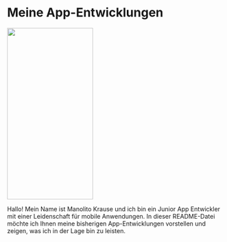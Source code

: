 # Meine App-Entwicklungen

<img src = "[https://user-images.githubusercontent.com/124290755/228987679-95689b69-0864-46d6-8100-23323e49a8ac.png](https://github.com/RolexDevelopment/Meine-App-Entwicklungen/blob/main/images.jpeg)" width="200" height ="400">

Hallo! 
Mein Name ist Manolito Krause und ich bin ein Junior App Entwickler mit einer Leidenschaft für mobile Anwendungen. 
In dieser README-Datei möchte ich Ihnen meine bisherigen App-Entwicklungen vorstellen und zeigen, was ich in der Lage bin zu leisten.
